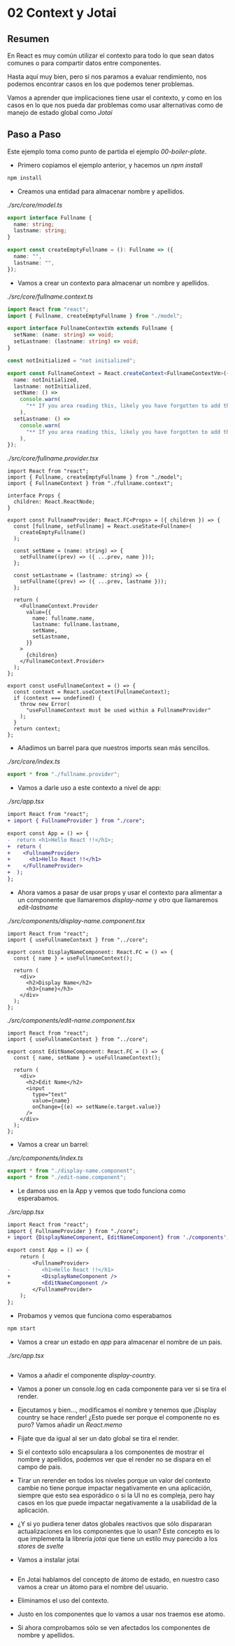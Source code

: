# 02 Context y Jotai

## Resumen

En React es muy común utilizar el contexto para todo lo que sean datos comunes o para compartir datos entre componentes.

Hasta aquí muy bien, pero si nos paramos a evaluar rendimiento, nos podemos encontrar casos en los que podemos tener problemas.

Vamos a aprender que implicaciones tiene usar el contexto, y como en los casos en lo que
nos pueda dar problemas como usar alternativas como de manejo de estado global como
_Jotai_

## Paso a Paso

Este ejemplo toma como punto de partida el ejemplo _00-boiler-plate_.

- Primero copiamos el ejemplo anterior, y hacemos un _npm install_

```bash
npm install
```

- Creamos una entidad para almacenar nombre y apellidos.

_./src/core/model.ts_

```ts
export interface Fullname {
  name: string;
  lastname: string;
}

export const createEmptyFullname = (): Fullname => ({
  name: "",
  lastname: "",
});
```

- Vamos a crear un contexto para almacenar un nombre y apellidos.

_./src/core/fullname.context.ts_

```ts
import React from "react";
import { Fullname, createEmptyFullname } from "./model";

export interface FullnameContextVm extends Fullname {
  setName: (name: string) => void;
  setLastname: (lastname: string) => void;
}

const notInitialized = "not initialized";

export const FullnameContext = React.createContext<FullnameContextVm>({
  name: notInitialized,
  lastname: notInitialized,
  setName: () =>
    console.warn(
      "** If you area reading this, likely you have forgotten to add the provider on top of your app"
    ),
  setLastname: () =>
    console.warn(
      "** If you area reading this, likely you have forgotten to add the provider on top of your app"
    ),
});
```

_./src/core/fullname.provider.tsx_

```tsx
import React from "react";
import { Fullname, createEmptyFullname } from "./model";
import { FullnameContext } from "./fullname.context";

interface Props {
  children: React.ReactNode;
}

export const FullnameProvider: React.FC<Props> = ({ children }) => {
  const [fullname, setFullname] = React.useState<Fullname>(
    createEmptyFullname()
  );

  const setName = (name: string) => {
    setFullname((prev) => ({ ...prev, name }));
  };

  const setLastname = (lastname: string) => {
    setFullname((prev) => ({ ...prev, lastname }));
  };

  return (
    <FullnameContext.Provider
      value={{
        name: fullname.name,
        lastname: fullname.lastname,
        setName,
        setLastname,
      }}
    >
      {children}
    </FullnameContext.Provider>
  );
};

export const useFullnameContext = () => {
  const context = React.useContext(FullnameContext);
  if (context === undefined) {
    throw new Error(
      "useFullnameContext must be used within a FullnameProvider"
    );
  }
  return context;
};
```

- Añadimos un barrel para que nuestros imports sean más sencillos.

_./src/core/index.ts_

```ts
export * from "./fullname.provider";
```

- Vamos a darle uso a este contexto a nivel de app:

_./src/app.tsx_

```diff
import React from "react";
+ import { FullnameProvider } from "./core";

export const App = () => {
-  return <h1>Hello React !!</h1>;
+  return (
+    <FullnameProvider>
+      <h1>Hello React !!</h1>
+    </FullnameProvider>
+  );
};
```

- Ahora vamos a pasar de usar props y usar el contexto para alimentar a un
  componente que llamaremos _display-name_ y otro que llamaremos _edit-lastname_

_./src/components/display-name.component.tsx_

```tsx
import React from "react";
import { useFullnameContext } from "../core";

export const DisplayNameComponent: React.FC = () => {
  const { name } = useFullnameContext();

  return (
    <div>
      <h2>Display Name</h2>
      <h3>{name}</h3>
    </div>
  );
};
```

_./src/components/edit-name.component.tsx_

```tsx
import React from "react";
import { useFullnameContext } from "../core";

export const EditNameComponent: React.FC = () => {
  const { name, setName } = useFullnameContext();

  return (
    <div>
      <h2>Edit Name</h2>
      <input
        type="text"
        value={name}
        onChange={(e) => setName(e.target.value)}
      />
    </div>
  );
};
```

- Vamos a crear un barrel:

_./src/components/index.ts_

```ts
export * from "./display-name.component";
export * from "./edit-name.component";
```

- Le damos uso en la App y vemos que todo funciona como esperabamos.

_./src/app.tsx_

```diff
import React from "react";
import { FullnameProvider } from "./core";
+ import {DisplayNameComponent, EditNameComponent} from './components';

export const App = () => {
    return (
        <FullnameProvider>
-          <h1>Hello React !!</h1>
+          <DisplayNameComponent />
+          <EditNameComponent />
        </FullnameProvider>
    );
};
```

- Probamos y vemos que funciona como esperabamos

```bash
npm start
```

- Vamos a crear un estado en _app_ para almacenar el nombre de un pais.

_./src/app.tsx_

```diff

```

- Vamos a añadir el componente _display-country_.

- Vamos a poner un console.log en cada componente para ver si se tira el render.

- Ejecutamos y bien..., modificamos el nombre y tenemos que ¡Display country se hace render!
  ¿Esto puede ser porque el componente no es puro? Vamos añadir un _React.memo_

- Fijate que da igual al ser un dato global se tira el render.

- Si el contexto sólo encapsulara a los componentes de mostrar el nombre
  y apellidos, podemos ver que el render no se dispara en el campo de pais.

- Tirar un rerender en todos los niveles porque un valor del contexto cambie
  no tiene porque impactar negativamente en una aplicación, siempre que esto
  sea esporádico o si la UI no es compleja, pero hay casos en los que puede
  impactar negativamente a la usabilidad de la aplicación.

- ¿Y si yo pudiera tener datos globales reactivos que sólo dispararan actualizaciones
  en los componentes que lo usan? Este concepto es lo que implementa la librería
  _jotai_ que tiene un estilo muy parecido a los _stores_ de _svelte_

- Vamos a instalar jotai

```bash

```

- En Jotai hablamos del concepto de átomo de estado, en nuestro caso vamos a crear
  un átomo para el nombre del usuario.

- Eliminamos el uso del contexto.

- Justo en los componentes que lo vamos a usar nos traemos ese atomo.

- Si ahora comprobamos sólo se ven afectados los componentes de nombre y apellidos.

```bash

```
